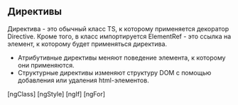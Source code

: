 ## Директивы
Директива - это обычный класс TS, к которому применяется декоратор Directive. 
Кроме того, в класс импортируется ElementRef - это ссылка на элемент, к которому будет применяться директива.

- Атрибутивные директивы меняют поведение элемента, к которому они применяются.
- Структурные директивы изменяют структуру DOM с помощью добавления или удаления html-элементов.

[ngClass] [ngStyle] [ngIf] [ngFor]
